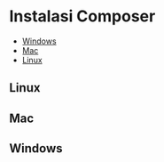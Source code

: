# Instalasi Composer

- [Windows](#windows)
- [Mac](#mac)
- [Linux](#linux)

## Linux

## Mac

## Windows
